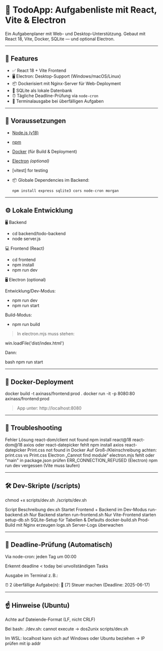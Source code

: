 # 📝 TodoApp: Aufgabenliste mit React, Vite & Electron

Ein Aufgabenplaner mit Web- und Desktop-Unterstützung. Gebaut mit React 18, Vite, Docker, SQLite — und optional Electron.

---

## 🚀 Features

- ✅ React 18 + Vite Frontend
- 🖥️ Electron: Desktop-Support (Windows/macOS/Linux)
- 📦 Dockerisiert mit Nginx-Server für Web-Deployment
- 💾 SQLite als lokale Datenbank
- ⏰ Tägliche Deadline-Prüfung via `node-cron`
- 🧠 Terminalausgabe bei überfälligen Aufgaben

---

## 🔧 Voraussetzungen

- [Node.js (v18)](https://nodejs.org/)
- [npm](https://www.npmjs.com/)
- [Docker](https://www.docker.com/) (für Build & Deployment)
- [Electron](https://www.electronjs.org/) _(optional)_
- [vitest] for testing
- 📦 Globale Dependencies im Backend:

  ```bash
  npm install express sqlite3 cors node-cron morgan

---

## ⚙️ Lokale Entwicklung

🖥️ Backend

- cd backend/todo-backend
- node server.js

💻 Frontend (React)

- cd frontend
- npm install
- npm run dev

🖥️ Electron (optional)

Entwicklung/Dev-Modus:
- npm run dev         
- npm run start      

Build-Modus:
- npm run build       

> In electron.mjs muss stehen:

win.loadFile('dist/index.html')

Dann:

bash
npm run start

---

## 🐳 Docker-Deployment

docker build -t axinass/frontend:prod .
docker run -it -p 8080:80 axinass/frontend:prod
> App unter: http://localhost:8080

---

## 🧪 Troubleshooting
Fehler	                                            Lösung
react-dom/client not found	                        npm install react@18 react-dom@18
axios oder react-datepicker fehlt	                npm install axios react-datepicker
Print.css not found in Docker	                    Auf Groß-/Kleinschreibung achten: print.css vs Print.css
Electron „Cannot find module“	                    electron.mjs fehlt oder "main" in package.json prüfen
ERR_CONNECTION_REFUSED (Electron)	                npm run dev vergessen (Vite muss laufen)

---

## 🛠️ Dev-Skripte (/scripts)

chmod +x scripts/dev.sh
./scripts/dev.sh


Script	                Beschreibung
dev.sh	                Startet Frontend + Backend im Dev-Modus
run-backend.sh	        Nur Backend starten
run-frontend.sh	        Nur Vite-Frontend starten
setup-db.sh	            SQLite-Setup für Tabellen & Defaults
docker-build.sh	        Prod-Build mit Nginx erzeugen
logs.sh	                Server-Logs überwachen

---

## 📅 Deadline-Prüfung (Automatisch)
Via node-cron: jeden Tag um 00:00

Erkennt deadline < today bei unvollständigen Tasks

Ausgabe im Terminal z. B.:

⏰ 2 überfällige Aufgabe(n):
🔴 [7] Steuer machen (Deadline: 2025-06-17)

---

## ☝️ Hinweise (Ubuntu)
Achte auf Dateiende-Format (LF, nicht CRLF)

Bei bash: ./dev.sh: cannot execute → dos2unix scripts/dev.sh

Im WSL: localhost kann sich auf Windows oder Ubuntu beziehen → IP prüfen mit ip addr